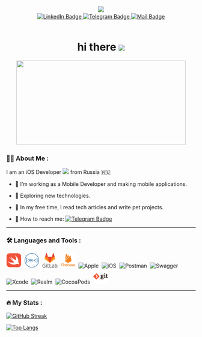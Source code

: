 <div id="header" align="center">
  <img src="https://media.giphy.com/media/HV0tHmPREaD0sIixmg/giphy.gif" width="100"/>


<div id="badges">
  <a href="your-linkedin-URL">
    <img src="https://img.shields.io/badge/LinkedIn-blue?style=for-the-badge&logo=linkedin&logoColor=white" alt="LinkedIn Badge"/>
  </a>
  <a href="t.me/DarknessKeeper">
    <img src="https://img.shields.io/badge/Telegram-orange?logo=telegram&logoColor=blue&style=for-the-badge" alt="Telegram Badge"/>
  </a>
    <a href="mailto:yuri.fedorov@inbox.ru">
    <img src="https://img.shields.io/badge/Mail-blue?logo=mail.ru&logoColor=yellow&style=for-the-badge" alt="Mail Badge"/>
  </a>
</div>
<img src="https://komarev.com/ghpvc/?username=D4rt-Dy14n&style=flat-square&color=orange" alt=""/>

<h1>
  hi there
  <img src="https://media.giphy.com/media/hvRJCLFzcasrR4ia7z/giphy.gif" width="30px"/>
</h1>
  </div>
  
  <div align="center">
  <img src="https://media.giphy.com/media/zXmbOaTpbY6mA/giphy.gif" width="450" height="225"/>
</div>

### :man_technologist: About Me :
  I am an iOS Developer <img src="https://media.giphy.com/media/WUlplcMpOCEmTGBtBW/giphy.gif" width="30"> from Russia :ru:
  
  - :iphone: I’m working as a Mobile Developer and making mobile applications.

- :rocket: Exploring new technologies.

- :ping_pong: In my free time, I read tech articles and write pet projects.

- :email: How to reach me: [![Telegram Badge](https://img.shields.io/badge/Telegram-orange?logo=telegram&logoColor=blue&style=plastic)](t.me/DarknessKeeper)
  
---

### :hammer_and_wrench: Languages and Tools :
<div>
  <img src="https://github.com/devicons/devicon/blob/master/icons/swift/swift-original.svg" title="Swift" alt="Swift" width="40" height="40"/>&nbsp;
  <img src="https://github.com/devicons/devicon/blob/master/icons/objectivec/objectivec-plain.svg" title="Objective-C" alt="Objective-C " width="40" height="40"/>&nbsp;
  <img src="https://github.com/devicons/devicon/blob/master/icons/gitlab/gitlab-original-wordmark.svg" title="Gitlab " alt="Gitlab" width="40" height="40"/>&nbsp;
  <img src="https://github.com/devicons/devicon/blob/master/icons/firebase/firebase-plain-wordmark.svg" title="Firebase " alt="Firebase" width="40" height="40"/>&nbsp;
  <img src="https://cdn.worldvectorlogo.com/logos/apple1.svg" title="Apple" alt="Apple" width="40" height="40"/>&nbsp;
  <img src="https://simpleicons.org/icons/ios.svg" title="iOS" alt="iOS" width="40" height="40"/>&nbsp;
  <img src="https://miro.medium.com/max/1024/1*fVBL9mtLJmHIH6YpU7WvHQ.png" title="Postman" alt="Postman" width="40" height="40"/>&nbsp;
    <img src="https://simpleicons.org/icons/swagger.svg" title="Swagger" alt="Swagger" width="40" height="40"/>&nbsp;
  <img src="https://upload.wikimedia.org/wikipedia/ru/0/0c/Xcode_icon.png" title="Xcode" alt="Xcode" width="40" height="40"/>&nbsp;
  <img src="https://avatars.githubusercontent.com/u/7575099?s=200&v=4" title="Realm"  alt="Realm" width="40" height="40"/>&nbsp;
  <img src="https://icons-for-free.com/iconfiles/png/512/cocoapods-1324440139224752353.png" title="CocoaPods"  alt="CocoaPods" width="40" height="40"/>&nbsp;
  <img src="https://github.com/devicons/devicon/blob/master/icons/git/git-original-wordmark.svg" title="Git" **alt="Git" width="40" height="40"/>
</div>

---

### :fire: My Stats :

[![GitHub Streak](http://github-readme-streak-stats.herokuapp.com?user=D4rt-Dy14n&theme=dark&hide_border=true&date_format=M%20j%5B%2C%20Y%5D&fire=DD2727&background=6600CC&dates=00FA00)](https://git.io/streak-stats)

[![Top Langs](https://github-readme-stats.vercel.app/api/top-langs/?username=D4rt-Dy14n&show_icons=true&theme=tokyonight&layout=compact&hide=ruby)](https://github.com/anuraghazra/github-readme-stats)
